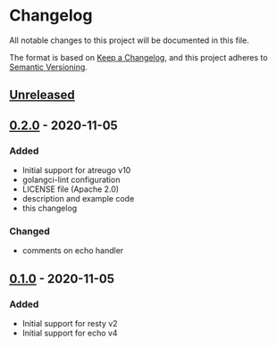 # Changelog

All notable changes to this project will be documented in this file.

The format is based on [Keep a Changelog](https://keepachangelog.com/en/1.0.0/),
and this project adheres to [Semantic Versioning](https://semver.org/spec/v2.0.0.html).

## [Unreleased]

## [0.2.0] - 2020-11-05

### Added

- Initial support for atreugo v10
- golangci-lint configuration
- LICENSE file (Apache 2.0)
- description and example code
- this changelog

### Changed

- comments on echo handler

## [0.1.0] - 2020-11-05

### Added

- Initial support for resty v2
- Initial support for echo v4

[Unreleased]: https://github.com/olivierlacan/keep-a-changelog/compare/v0.2.0...HEAD
[0.2.0]: https://github.com/Wr4thon/requestid/compare/v0.1.0...v0.2.0
[0.1.0]: https://github.com/Wr4thon/requestid/releases/tag/v0.1.0

